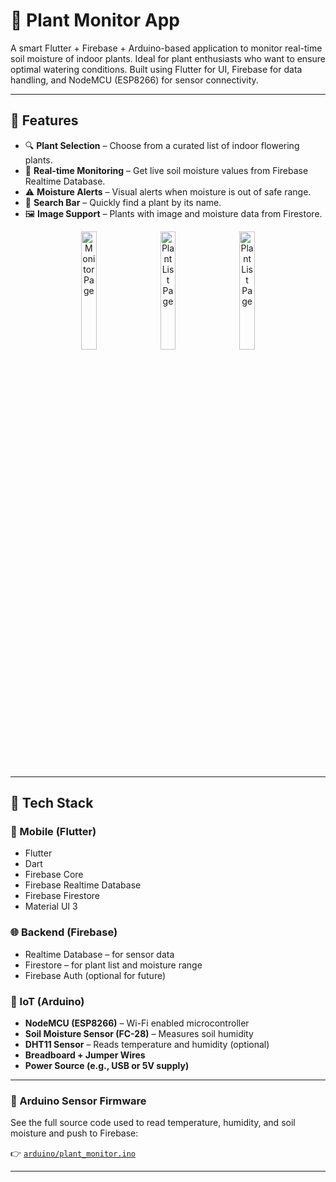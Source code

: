 # 🌿 Plant Monitor App

A smart Flutter + Firebase + Arduino-based application to monitor real-time soil moisture of indoor plants. Ideal for plant enthusiasts who want to ensure optimal watering conditions. Built using Flutter for UI, Firebase for data handling, and NodeMCU (ESP8266) for sensor connectivity.

---

## 📱 Features

- 🔍 **Plant Selection** – Choose from a curated list of indoor flowering plants.
- 📡 **Real-time Monitoring** – Get live soil moisture values from Firebase Realtime Database.
- ⚠️ **Moisture Alerts** – Visual alerts when moisture is out of safe range.
- 🔎 **Search Bar** – Quickly find a plant by its name.
- 🖼️ **Image Support** – Plants with image and moisture data from Firestore.

<p align="center">
  <img src="https://github.com/user-attachments/assets/07bcb58e-20fd-4ce3-a846-c2d8a37b2aa2" alt="Monitor Page" width="22%" />
  &nbsp;&nbsp;
  <img src="https://github.com/user-attachments/assets/673fc820-9931-40ef-934a-8d9818c7e666" alt="Plant List Page" width="22%" />
    &nbsp;&nbsp;
  <img src="https://github.com/user-attachments/assets/00c4c4fe-8cd0-4732-9a9d-9e98c7507eee" alt="Plant List Page" width="22%" />
</p>

---

## 🧰 Tech Stack

### 📱 Mobile (Flutter)

- Flutter
- Dart
- Firebase Core
- Firebase Realtime Database
- Firebase Firestore
- Material UI 3

### 🌐 Backend (Firebase)

- Realtime Database – for sensor data
- Firestore – for plant list and moisture range
- Firebase Auth (optional for future)

### 🤖 IoT (Arduino)

- **NodeMCU (ESP8266)** – Wi-Fi enabled microcontroller
- **Soil Moisture Sensor (FC-28)** – Measures soil humidity
- **DHT11 Sensor** – Reads temperature and humidity (optional)
- **Breadboard + Jumper Wires**
- **Power Source (e.g., USB or 5V supply)**

---

### 🔌 Arduino Sensor Firmware

See the full source code used to read temperature, humidity, and soil moisture and push to Firebase:

👉 [`arduino/plant_monitor.ino`](./arduino/plant_monitor.ino)

---

